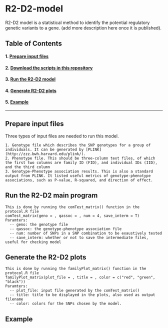 # R2-D2-model
R2-D2 model is a statistical method to identify the potential regulatory genetic variants to a gene. (add more description here once it is published).




## Table of Contents

#### 1. [Prepare input files](#prepare-input-files)
#### 2. [Download the scripts in this repository](https://github.com/saffenlab/R2-D2-model.git)
#### 3. [Run the R2-D2 model](#run-the-r2-d2-main-program)
#### 4. [Generate R2-D2 plots](#generate-the-r2-d2-plots)
#### 5. [Example](#example)

-------------------------------------------------------------------------------------------------------------------------------------
## Prepare input files
Three types of input files are needed to run this model. 

    1. Genotype file which describes the SNP genotypes for a group of individuals. It can be generated by [PLINK](http://zzz.bwh.harvard.edu/plink/).  
    2. Phenotype file. This should be three-column text files, of which the first two columns are family ID (FID), and individual IDs (IID), and the third column 
    3. Genotype-Phenotype association results. This is also a standard output from PLINK. It listed useful metrics of genotype-phenotype associations, such as P-value, R-squared, and direction of effect.

## Run the R2-D2 main program
    This is done by running the comTest_matrix() function in the protocol.R file
    comTest_matrix(geno = , qassoc = , num = 4, save_interm = T)
    Paramters:
      -- geno: the genotype file
      -- qassoc: the genotype-phenotype association file
      -- num: number of SNPs in a SNP combination to be exaustively tested
      -- save_interm: whether or not to save the intermediate files, useful for checking model
      
      
## Generate the R2-D2 plots
    This is done by running the familyPlot_matrix() function in the protocol.R file
    familyPlot_matrix(plot_file = , title = , color = c("red", "green", "black")) 
    Paramters:
      -- plot_file: input file generated by the comTest_matrix()
      -- title: title to be displayed in the plots, also used as output filename
      -- color: colors for the SNPs chosen by the model.

## Example
